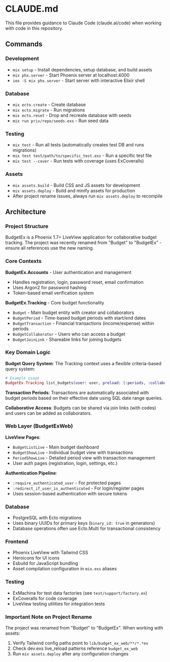 # CLAUDE.md

This file provides guidance to Claude Code (claude.ai/code) when working with code in this repository.

## Commands

### Development
- `mix setup` - Install dependencies, setup database, and build assets
- `mix phx.server` - Start Phoenix server at localhost:4000
- `iex -S mix phx.server` - Start server with interactive Elixir shell

### Database
- `mix ecto.create` - Create database
- `mix ecto.migrate` - Run migrations
- `mix ecto.reset` - Drop and recreate database with seeds
- `mix run priv/repo/seeds.exs` - Run seed data

### Testing
- `mix test` - Run all tests (automatically creates test DB and runs migrations)
- `mix test test/path/to/specific_test.exs` - Run a specific test file
- `mix test --cover` - Run tests with coverage (uses ExCoveralls)

### Assets
- `mix assets.build` - Build CSS and JS assets for development
- `mix assets.deploy` - Build and minify assets for production
- After project rename issues, always run `mix assets.deploy` to recompile

## Architecture

### Project Structure
BudgetEx is a Phoenix 1.7+ LiveView application for collaborative budget tracking. The project was recently renamed from "Budget" to "BudgetEx" - ensure all references use the new naming.

### Core Contexts

**BudgetEx.Accounts** - User authentication and management
- Handles registration, login, password reset, email confirmation
- Uses Argon2 for password hashing
- Token-based email verification system

**BudgetEx.Tracking** - Core budget functionality
- `Budget` - Main budget entity with creator and collaborators
- `BudgetPeriod` - Time-based budget periods with start/end dates
- `BudgetTransaction` - Financial transactions (income/expense) within periods
- `BudgetCollaborator` - Users who can access a budget
- `BudgetJoinLink` - Shareable links for joining budgets

### Key Domain Logic

**Budget Query System**: The Tracking context uses a flexible criteria-based query system:
```elixir
# Example usage
BudgetEx.Tracking.list_budgets(user: user, preload: [:periods, :collaborators])
```

**Transaction Periods**: Transactions are automatically associated with budget periods based on their effective date using SQL date range queries.

**Collaborative Access**: Budgets can be shared via join links (with codes) and users can be added as collaborators.

### Web Layer (BudgetExWeb)

**LiveView Pages**:
- `BudgetListLive` - Main budget dashboard
- `BudgetShowLive` - Individual budget view with transactions
- `PeriodShowLive` - Detailed period view with transaction management
- User auth pages (registration, login, settings, etc.)

**Authentication Pipeline**:
- `:require_authenticated_user` - For protected pages
- `:redirect_if_user_is_authenticated` - For login/register pages
- Uses session-based authentication with secure tokens

### Database
- PostgreSQL with Ecto migrations
- Uses binary UUIDs for primary keys (`binary_id: true` in generators)
- Database operations often use Ecto.Multi for transactional consistency

### Frontend
- Phoenix LiveView with Tailwind CSS
- Heroicons for UI icons
- Esbuild for JavaScript bundling
- Asset compilation configuration in `mix.exs` aliases

### Testing
- ExMachina for test data factories (see `test/support/factory.ex`)
- ExCoveralls for code coverage
- LiveView testing utilities for integration tests

### Important Note on Project Rename
The project was renamed from "Budget" to "BudgetEx". When working with assets:
1. Verify Tailwind config paths point to `lib/budget_ex_web/**/*.*ex`
2. Check dev.exs live_reload patterns reference `budget_ex_web`
3. Run `mix assets.deploy` after any configuration changes